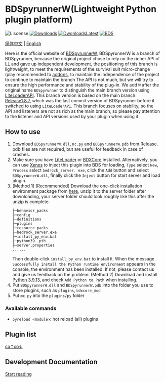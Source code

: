 # BDSpyrunnerW(Lightweight Python plugin platform)

![Liscense](https://img.shields.io/github/license/WillowSauceR/BDSpyrunnerW?style=for-the-badge)
[![Downloads](https://img.shields.io/github/downloads/WillowSauceR/BDSpyrunnerW/total?style=for-the-badge)](https://github.com/WillowSauceR/BDSpyrunnerW/releases/latest)
[![DwonloadsLatest](https://img.shields.io/github/downloads/WillowSauceR/BDSpyrunnerW/latest/total?label=DOWNLOAD@LATEST&style=for-the-badge)](https://github.com/WillowSauceR/BDSpyrunnerW/releases/latest)
[![BDS](https://img.shields.io/badge/BDS-1.19.61.01-blue?style=for-the-badge)](https://www.minecraft.net/download/server/bedrock)

[简体中文](https://pyr.jfishing.love/zh_Hans/) | [English](/)

Here is the official website of [BDSpyrunnerW](https://github.com/WillowSauceR/BDSpyrunnerW/ "Github page"), BDSpyrunnerW is a branch of BDSpyrunner, because the original project chose to rely on the richer API of LL and gave up independent development, the positioning of this branch is lightweight, to meet the requirements of the survival suit micro-change (play recommended to [addons](https://mcpedl.com/ "find addons"), to maintain the independence of the project to continue to maintain the branch The API is not much, but we will try to ensure the high performance and stability of the plug-in. We add ``W`` after the original name ``BDSpyrunner`` to distinguish the main branch version using [LiteLoaderAPI](https://github.com/LiteLDev/LiteLoaderBDS/). This branch version is based on the main branch [Release1.8.7](https://github.com/twoone-3/BDSpyrunner/tree/f7645c3e69bf505d4207f76932c28665fff576fe "Github page"), which was the last commit version of BDSpyrunner before it switched to using ``LiteLoaderAPI``. This branch focuses on stability, so the API and listeners are not as rich as the main branch, so please pay attention to the listener and API versions used by your plugin when using it

## How to use

1. Download ``BDSpyrunnerW.dll``, ``mc.py`` and ``BDSpyrunnerW.pdb`` from [Release](https://github.com/WillowSauceR/BDSpyrunnerW/releases/latest). pdb files are not required, but are useful for feedback in case of crashes.
2. Make sure you have [LiteLoader](https://github.com/LiteLDev/LiteLoaderBDS) or [BDXCore](https://github.com/jfishing/BDXCore) installed. Alternatively, you can use [Xenos](https://github.com/DarthTon/Xenos/releases/latest) to inject this plugin into BDS for loading, ``Type`` select ``New``, ``Process`` select ``bedrock_server. exe``, click the ``Add`` button and select ``BDSpyrunnerW.dll``, finally click the ``Inject`` button for start server and load plugin.
3. (Method 1) (Recommended) Download the one-click installation environment package from [here](https://pyr.jfishing.love/plugins/setup_pyrw_runtime.zip), unzip it to the server folder after downloading, your server folder should look roughly like this after the unzip is complete.
   ```Folder Structure
   ├─behavior_packs
   ├─config
   ├─definitions
   ├─plugins
   ├─resource_packs
   ├─bedrock_server.exe
   ├─install_py_env.bat
   ├─python39._pth
   ├─server.properties
   ......
   ```
   Then double-click ``install_py_env.bat`` to install it. When the message ``Successfully install the Python runtime environment`` appears in the console, the environment has been installed. If not, please contact us and give us feedback on the problem.
   (Method 2) Download and install [Python 3.9.13](https://www.python.org/ftp/python/3.9.13/python-3.9.13-amd64.exe), and check ``Add Python to Path`` when installing.
4. Put ``BDSpyrunnerW.dll`` and ``BDSpyrunnerW.pdb`` into the folder you use to store plugins, such as ``plugins``, ``bdxcore_mod``
5. Put ``mc.py`` into the ``plugins/py`` folder

### Available commands

* ``pyreload <module>``: hot reload (all) plugins

## Plugin list

[co↑co↓](plugins/README.md "here")

## Development Documentation

[Start reading](docs/README.md)
